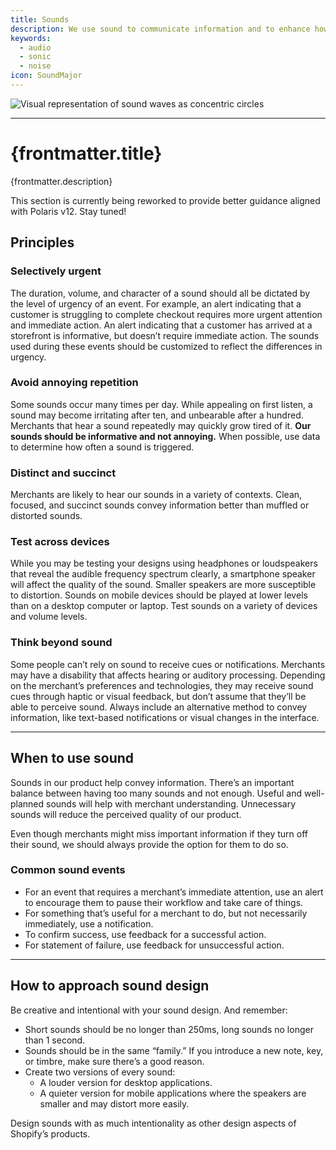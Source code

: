 ```yaml
---
title: Sounds
description: We use sound to communicate information and to enhance how merchants experience the Shopify admin. Sound patterns make interactions easier and more predictable.
keywords:
  - audio
  - sonic
  - noise
icon: SoundMajor
---
```


![Visual representation of sound waves as concentric circles](/images/design/sounds/sound-intro@2x.png)

---

# {frontmatter.title}

<Lede>{frontmatter.description}</Lede>

<DirectiveCard status="Caution">

This section is currently being reworked to provide better guidance aligned
with Polaris v12. Stay tuned!

</DirectiveCard>

## Principles

### Selectively urgent

The duration, volume, and character of a sound should all be dictated by the level of urgency of an event. For example, an alert indicating that a customer is struggling to complete checkout requires more urgent attention and immediate action. An alert indicating that a customer has arrived at a storefront is informative, but doesn’t require immediate action. The sounds used during these events should be customized to reflect the differences in urgency.

### Avoid annoying repetition

Some sounds occur many times per day. While appealing on first listen, a sound may become irritating after ten, and unbearable after a hundred. Merchants that hear a sound repeatedly may quickly grow tired of it. **Our sounds should be informative and not annoying.** When possible, use data to determine how often a sound is triggered.

### Distinct and succinct

Merchants are likely to hear our sounds in a variety of contexts. Clean, focused, and succinct sounds convey information better than muffled or distorted sounds.

### Test across devices

While you may be testing your designs using headphones or loudspeakers that reveal the audible frequency spectrum clearly, a smartphone speaker will affect the quality of the sound. Smaller speakers are more susceptible to distortion. Sounds on mobile devices should be played at lower levels than on a desktop computer or laptop. Test sounds on a variety of devices and volume&nbsp;levels.

### Think beyond sound

Some people can’t rely on sound to receive cues or notifications. Merchants may have a disability that affects hearing or auditory processing. Depending on the merchant’s preferences and technologies, they may receive sound cues through haptic or visual feedback, but don’t assume that they’ll be able to perceive sound. Always include an alternative method to convey information, like text-based notifications or visual changes in the interface.

---

## When to use sound

Sounds in our product help convey information. There’s an important balance between having too many sounds and not enough. Useful and well-planned sounds will help with merchant understanding. Unnecessary sounds will reduce the perceived quality of our product.

Even though merchants might miss important information if they turn off their sound, we should always provide the option for them to do so.

### Common sound events

- For an event that requires a merchant’s immediate attention, use an alert to encourage them to pause their workflow and take care of things.
- For something that’s useful for a merchant to do, but not necessarily immediately, use a notification.
- To confirm success, use feedback for a successful action.
- For statement of failure, use feedback for unsuccessful action.

---

## How to approach sound design

Be creative and intentional with your sound design. And remember:

- Short sounds should be no longer than 250ms, long sounds no longer than 1 second.
- Sounds should be in the same “family.” If you introduce a new note, key, or timbre, make sure there’s a good reason.
- Create two versions of every sound:
  - A louder version for desktop applications.
  - A quieter version for mobile applications where the speakers are smaller and may distort more easily.

Design sounds with as much intentionality as other design aspects of Shopify’s products.

